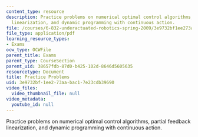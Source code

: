 ```yaml
---
content_type: resource
description: Practice problems on numerical optimal control algorithms, partial feedback
  linearization, and dynamic programming with continuous action.
file: /courses/6-832-underactuated-robotics-spring-2009/3e9732bf1ee273aabac17e23cdb39690_MIT6_832s09_exam01_practice.pdf
file_type: application/pdf
learning_resource_types:
- Exams
ocw_type: OCWFile
parent_title: Exams
parent_type: CourseSection
parent_uid: 38657fdb-87d0-b425-102d-8646d5605635
resourcetype: Document
title: Practice Problems
uid: 3e9732bf-1ee2-73aa-bac1-7e23cdb39690
video_files:
  video_thumbnail_file: null
video_metadata:
  youtube_id: null
---
```

Practice problems on numerical optimal control algorithms, partial feedback linearization, and dynamic programming with continuous action.

